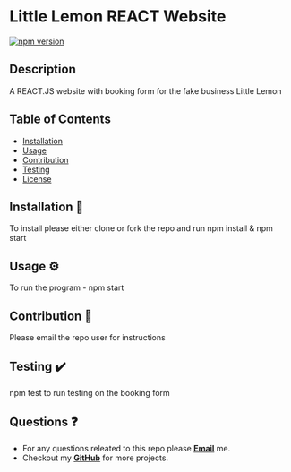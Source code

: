 # Little Lemon REACT Website

[![npm version](https://badge.fury.io/js/npm.svg)](https://badge.fury.io/js/npm)

## Description
A REACT.JS website with booking form for the fake business Little Lemon

## Table of Contents
* [Installation](#installation)
* [Usage](#usage)
* [Contribution](#contribution)
* [Testing](#testing)
* [License](#license)

## Installation 🧰
To install please either clone or fork the repo and run npm install & npm start

## Usage ⚙️
To run the program - npm start

## Contribution 🙏
Please email the repo user for instructions

## Testing ✔️
npm test to run testing on the booking form

## Questions ❓
* For any questions releated to this repo please [**Email**](mailto:aaturner1995@gmail.com) me.
* Checkout my [**GitHub**](https://github.com/aturner1995) for more projects.



